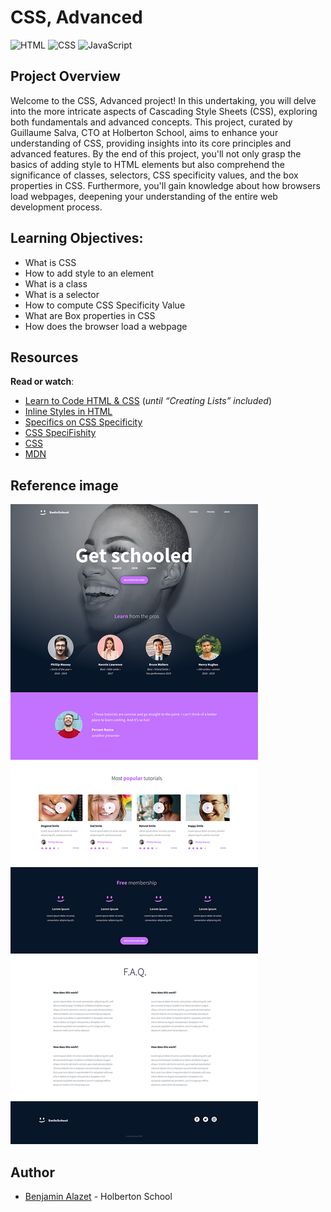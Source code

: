 # CSS, Advanced

 ![HTML](https://img.shields.io/badge/-HTML-orange?logo=html5&logoColor=white) ![CSS](https://img.shields.io/badge/-CSS-blue?logo=css3&logoColor=white) ![JavaScript](https://img.shields.io/badge/-JavaScript-yellow?logo=javascript&logoColor=white)
 
## Project Overview

Welcome to the CSS, Advanced project! In this undertaking, you will delve into the more intricate aspects of Cascading Style Sheets (CSS), exploring both fundamentals and advanced concepts. This project, curated by Guillaume Salva, CTO at Holberton School, aims to enhance your understanding of CSS, providing insights into its core principles and advanced features. By the end of this project, you'll not only grasp the basics of adding style to HTML elements but also comprehend the significance of classes, selectors, CSS specificity values, and the box properties in CSS. Furthermore, you'll gain knowledge about how browsers load webpages, deepening your understanding of the entire web development process.

## Learning Objectives:

-   What is CSS
-   How to add style to an element
-   What is a class
-   What is a selector
-   How to compute CSS Specificity Value
-   What are Box properties in CSS
-   How does the browser load a webpage

## Resources

**Read or watch**:

-   [Learn to Code HTML & CSS](https://intranet.hbtn.io/rltoken/F2pX4OykI21fHe88c2epKQ "Learn to Code HTML & CSS")  (_until “Creating Lists” included_)
-   [Inline Styles in HTML](https://intranet.hbtn.io/rltoken/1SJ8hD4imW6bcw5tzzeT3Q "Inline Styles in HTML")
-   [Specifics on CSS Specificity](https://intranet.hbtn.io/rltoken/Fx7Rohte4tNqh1eboMY2_Q "Specifics on CSS Specificity")
-   [CSS SpeciFishity](https://intranet.hbtn.io/rltoken/2JCM5ZBeHSKbU6XK69phgA "CSS SpeciFishity")
-   [CSS](https://intranet.hbtn.io/rltoken/2s3Y6s-SLb-OtEhrtiQx3g "CSS")
-   [MDN](https://intranet.hbtn.io/rltoken/cUKKIIhFEfXqUbIsx0LRWQ "MDN")

## Reference image

![In this and coming projects, we will implement from scratch a webpage from a designer file.](Images/DesignerFile.jpg)

## Author
- [Benjamin Alazet](https://github.com/Yliaze) - Holberton School